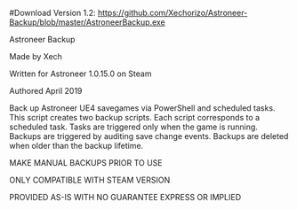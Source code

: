 #Download Version 1.2: https://github.com/Xechorizo/Astroneer-Backup/blob/master/AstroneerBackup.exe

Astroneer Backup

Made by Xech

Written for Astroneer 1.0.15.0 on Steam

Authored April 2019

Back up Astroneer UE4 savegames via PowerShell and scheduled tasks.
This script creates two backup scripts.
Each script corresponds to a scheduled task.
Tasks are triggered only when the game is running.
Backups are triggered by auditing save change events.
Backups are deleted when older than the backup lifetime.

MAKE MANUAL BACKUPS PRIOR TO USE

ONLY COMPATIBLE WITH STEAM VERSION

PROVIDED AS-IS WITH NO GUARANTEE EXPRESS OR IMPLIED
